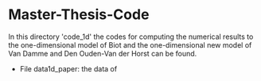 # Master-Thesis-Code
In this directory 'code_1d' the codes for computing the numerical results to the one-dimensional model of Biot and the one-dimensional new model of Van Damme and Den Ouden-Van der Horst can be found.

- File data1d_paper: the data of 
